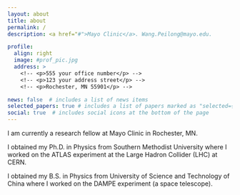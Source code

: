 ```yaml
---
layout: about
title: about
permalink: /
description: <a href="#">Mayo Clinic</a>. Wang.Peilong@mayo.edu.

profile:
  align: right
  image: #prof_pic.jpg
  address: >
    <!-- <p>555 your office number</p> -->
    <!-- <p>123 your address street</p> -->
    <!-- <p>Rochester, MN 55901</p> -->

news: false  # includes a list of news items
selected_papers: true # includes a list of papers marked as "selected={true}"
social: true  # includes social icons at the bottom of the page
---
```

I am currently a research fellow at Mayo Clinic in Rochester, MN. 

I obtained my Ph.D. in Physics from Southern Methodist University where I worked on the ATLAS experiment at the Large Hadron Collider (LHC) at CERN. 

I obtained my B.S. in Physics from University of Science and Technology of China where I worked on the DAMPE experiment (a space telescope).

<!-- Write your biography here. Tell the world about yourself. Link to your favorite [subreddit](http://reddit.com). You can put a picture in, too. The code is already in, just name your picture `prof_pic.jpg` and put it in the `img/` folder.

Put your address / P.O. box / other info right below your picture. You can also disable any these elements by editing `profile` property of the YAML header of your `_pages/about.md`. Edit `_bibliography/papers.bib` and Jekyll will render your [publications page](/al-folio/publications/) automatically.

Link to your social media connections, too. This theme is set up to use [Font Awesome icons](http://fortawesome.github.io/Font-Awesome/) and [Academicons](https://jpswalsh.github.io/academicons/), like the ones below. Add your Facebook, Twitter, LinkedIn, Google Scholar, or just disable all of them. -->
